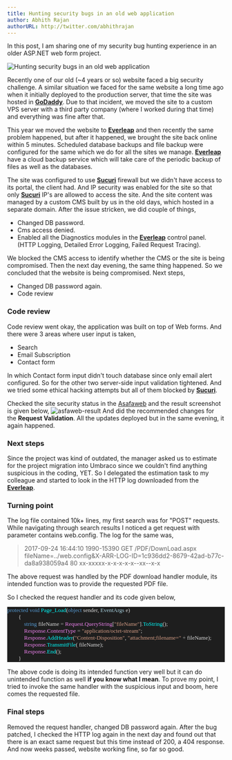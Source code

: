 ```yaml
---
title: Hunting security bugs in an old web application
author: Abhith Rajan
authorURL: http://twitter.com/abhithrajan
---
```


In this post, I am sharing one of my security bug hunting experience in an older ASP.NET web form project.

![Hunting security bugs in an old web application](/img/2017-10-09-hunting-security-bugs-in-an-old-web-application.jpg)

<!--truncate-->

Recently one of our old (~4 years or so) website faced a big security challenge. A similar situation we faced for the same website a long time ago when it initially deployed to the production server, that time the site was hosted in **[GoDaddy][1]**. Due to that incident, we moved the site to a custom VPS server with a third party company (where I worked during that time) and everything was fine after that.

This year we moved the website to **[Everleap][2]** and then recently the same problem happened, but after it happened, we brought the site back online within 5 minutes. Scheduled database backups and file backup were configured for the same which we do for all the sites we manage. **[Everleap][2]** have a cloud backup service which will take care of the periodic backup of files as well as the databases.

The site was configured to use **[Sucuri][3]** firewall but we didn't have access to its portal, the client had. And IP security was enabled for the site so that only **[Sucuri][3]** IP's are allowed to access the site. And the site content was managed by a custom CMS built by us in the old days, which hosted in a separate domain. After the issue stricken, we did couple of things,

- Changed DB password.
- Cms access denied.
- Enabled all the Diagnostics modules in the **[Everleap][2]** control panel. (HTTP Logging, Detailed Error Logging, Failed Request Tracing).

We blocked the CMS access to identify whether the CMS or the site is being compromised. Then the next day evening, the same thing happened. So we concluded that the website is being compromised. Next steps,

- Changed DB password again.
- Code review

### Code review

Code review went okay, the application was built on top of Web forms. And there were 3 areas where user input is taken,

- Search
- Email Subscription
- Contact form

In which Contact form input didn't touch database since only email alert configured. So for the other two server-side input validation tightened. And we tried some ethical hacking attempts but all of them blocked by **[Sucuri][3]**.

Checked the site security status in the [Asafaweb](https://asafaweb.com/) and the result screenshot is given below,
![asfaweb-result][4]
And did the recommended changes for the **Request Validation**. All the updates deployed but in the same evening, it again happened.

### Next steps

Since the project was kind of outdated, the manager asked us to estimate for the project migration into Umbraco since we couldn't find anything suspicious in the coding, YET. So I delegated the estimation task to my colleague and started to look in the HTTP log downloaded from the **[Everleap][2]**.

### Turning point

The log file contained 10k+ lines, my first search was for "POST" requests. While navigating through search results I noticed a get request with parameter contains web.config. The log for the same was,

> 2017-09-24 16:44:10 1990-15390 GET /PDF/DownLoad.aspx
> fileName=../web.config&X-ARR-LOG-ID=1c936dd2-8679-42ad-b77c-da8a938059a4
> 80 xx-xxxxx-x-x-x-x-x--xx--x-x

The above request was handled by the PDF download handler module, its intended function was to provide the requested PDF file.

So I checked the request handler and its code given below,

<pre style="font-family:Fantasque Sans Mono;font-size:13;color:gainsboro;background:#1e1e1e;"><span style="color:#569cd6;">protected</span>&nbsp;<span style="color:#569cd6;">void</span>&nbsp;<span style="color:cyan;">Page_Load</span>(<span style="color:#569cd6;">object</span>&nbsp;sender,&nbsp;<span style="color:lightblue;">EventArgs</span>&nbsp;e)
&nbsp;&nbsp;&nbsp;&nbsp;&nbsp;&nbsp;&nbsp;&nbsp;{
&nbsp;&nbsp;&nbsp;&nbsp;&nbsp;&nbsp;&nbsp;&nbsp;&nbsp;&nbsp;&nbsp;&nbsp;<span style="color:#569cd6;">string</span>&nbsp;fileName&nbsp;<span style="color:#b4b4b4;">=</span>&nbsp;<span style="color:violet;">Request</span><span style="color:#b4b4b4;">.</span><span style="color:violet;">QueryString</span>[<span style="color:#d69d85;">&quot;fileName&quot;</span>]<span style="color:#b4b4b4;">.</span><span style="color:cyan;">ToString</span>();
&nbsp;&nbsp;&nbsp;&nbsp;&nbsp;&nbsp;&nbsp;&nbsp;&nbsp;&nbsp;&nbsp;&nbsp;<span style="color:violet;">Response</span><span style="color:#b4b4b4;">.</span><span style="color:violet;">ContentType</span>&nbsp;<span style="color:#b4b4b4;">=</span>&nbsp;<span style="color:#d69d85;">&quot;application/octet-stream&quot;</span>;
&nbsp;&nbsp;&nbsp;&nbsp;&nbsp;&nbsp;&nbsp;&nbsp;&nbsp;&nbsp;&nbsp;&nbsp;<span style="color:violet;">Response</span><span style="color:#b4b4b4;">.</span><span style="color:cyan;">AddHeader</span>(<span style="color:#d69d85;">&quot;Content-Disposition&quot;</span>,&nbsp;<span style="color:#d69d85;">&quot;attachment;filename=&quot;</span>&nbsp;<span style="color:#b4b4b4;">+</span>&nbsp;fileName);
&nbsp;&nbsp;&nbsp;&nbsp;&nbsp;&nbsp;&nbsp;&nbsp;&nbsp;&nbsp;&nbsp;&nbsp;<span style="color:violet;">Response</span><span style="color:#b4b4b4;">.</span><span style="color:cyan;">TransmitFile</span>(&nbsp;fileName);
&nbsp;&nbsp;&nbsp;&nbsp;&nbsp;&nbsp;&nbsp;&nbsp;&nbsp;&nbsp;&nbsp;&nbsp;<span style="color:violet;">Response</span><span style="color:#b4b4b4;">.</span><span style="color:cyan;">End</span>();
&nbsp;&nbsp;&nbsp;&nbsp;&nbsp;&nbsp;&nbsp;&nbsp;}</pre>

The above code is doing its intended function very well but it can do unintended function as well **if you know what I mean**. To prove my point, I tried to invoke the same handler with the suspicious input and boom, here comes the requested file.

### Final steps

Removed the request handler, changed DB password again. After the bug patched, I checked the HTTP log again in the next day and found out that there is an exact same request but this time instead of 200, a 404 response. And now weeks passed, website working fine, so far so good.

[1]: https://in.godaddy.com/
[2]: http://www.everleap.com/a/oybnbo
[3]: http://sucuri.net
[4]: /img/2017-10-09-hunting-security-bugs-in-an-old-web-application-asafaweb-result.png
